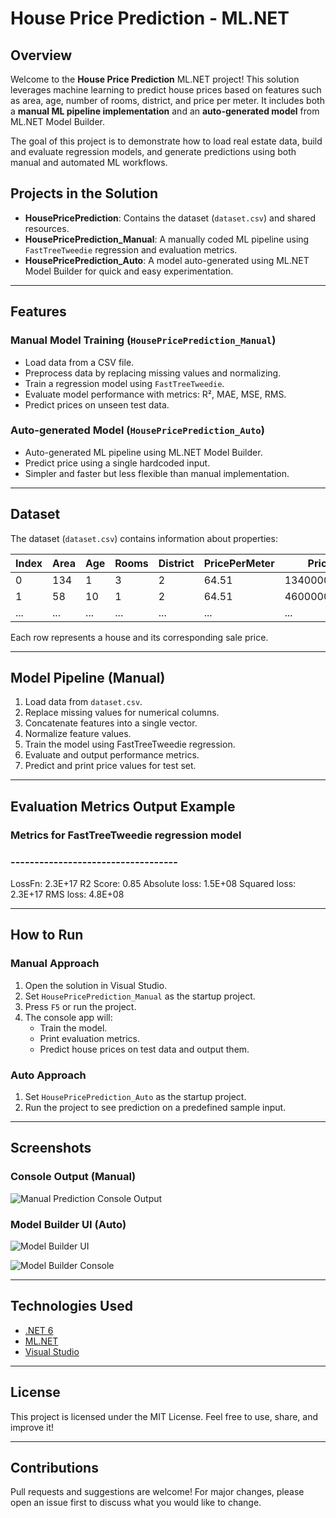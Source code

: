 # House Price Prediction - ML.NET

## Overview

Welcome to the **House Price Prediction** ML.NET project! This solution leverages machine learning to predict house prices based on features such as area, age, number of rooms, district, and price per meter. It includes both a **manual ML pipeline implementation** and an **auto-generated model** from ML.NET Model Builder.

The goal of this project is to demonstrate how to load real estate data, build and evaluate regression models, and generate predictions using both manual and automated ML workflows.

## Projects in the Solution

- **HousePricePrediction**: Contains the dataset (`dataset.csv`) and shared resources.
- **HousePricePrediction_Manual**: A manually coded ML pipeline using `FastTreeTweedie` regression and evaluation metrics.
- **HousePricePrediction_Auto**: A model auto-generated using ML.NET Model Builder for quick and easy experimentation.

---

## Features

### Manual Model Training (`HousePricePrediction_Manual`)

- Load data from a CSV file.
- Preprocess data by replacing missing values and normalizing.
- Train a regression model using `FastTreeTweedie`.
- Evaluate model performance with metrics: R², MAE, MSE, RMS.
- Predict prices on unseen test data.

### Auto-generated Model (`HousePricePrediction_Auto`)

- Auto-generated ML pipeline using ML.NET Model Builder.
- Predict price using a single hardcoded input.
- Simpler and faster but less flexible than manual implementation.

---

## Dataset

The dataset (`dataset.csv`) contains information about properties:

| Index | Area | Age | Rooms | District | PricePerMeter | Price       |
|-------|------|-----|-------|----------|----------------|-------------|
| 0     | 134  | 1   | 3     | 2        | 64.51          | 13400000000 |
| 1     | 58   | 10  | 1     | 2        | 64.51          | 4600000000  |
| ...   | ...  | ... | ...   | ...      | ...            | ...         |

Each row represents a house and its corresponding sale price.

---

## Model Pipeline (Manual)

1. Load data from `dataset.csv`.
2. Replace missing values for numerical columns.
3. Concatenate features into a single vector.
4. Normalize feature values.
5. Train the model using FastTreeTweedie regression.
6. Evaluate and output performance metrics.
7. Predict and print price values for test set.

---

## Evaluation Metrics Output Example
### Metrics for FastTreeTweedie regression model
### -----------------------------------

LossFn: 2.3E+17
R2 Score: 0.85
Absolute loss: 1.5E+08
Squared loss: 2.3E+17
RMS loss: 4.8E+08

---

## How to Run

### Manual Approach

1. Open the solution in Visual Studio.
2. Set `HousePricePrediction_Manual` as the startup project.
3. Press `F5` or run the project.
4. The console app will:
   - Train the model.
   - Print evaluation metrics.
   - Predict house prices on test data and output them.

### Auto Approach

1. Set `HousePricePrediction_Auto` as the startup project.
2. Run the project to see prediction on a predefined sample input.

---

## Screenshots

### Console Output (Manual)

![Manual Prediction Console Output](https://github.com/ElliotOne/House-Price-Prediction/blob/master/screenshots/manual_console.png)

### Model Builder UI (Auto)

![Model Builder UI](https://github.com/ElliotOne/House-Price-Prediction/blob/master/screenshots/modelbuilder_ui.png)

![Model Builder Console](https://github.com/ElliotOne/House-Price-Prediction/blob/master/screenshots/modelbuilder_ui.png)

---

## Technologies Used

- [.NET 6](https://dotnet.microsoft.com/)
- [ML.NET](https://learn.microsoft.com/en-us/dotnet/machine-learning/)
- [Visual Studio](https://visualstudio.microsoft.com/)

---

## License

This project is licensed under the MIT License. Feel free to use, share, and improve it!

---

## Contributions

Pull requests and suggestions are welcome! For major changes, please open an issue first to discuss what you would like to change.